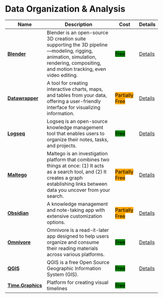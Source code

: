 # Data Organization & Analysis

| Name | Description | Cost | Details |
| --- | --- | --- | --- |
| [**Blender**](https://www.blender.org/) | Blender is an open-source 3D creation suite supporting the 3D pipeline—modeling, rigging, animation, simulation, rendering, compositing, and motion tracking, even video editing. | <mark style="background-color:green;">Free</mark> | [Details](../../tools/blender/README.md) |
| [**Datawrapper**](https://www.datawrapper.de/) | A tool for creating interactive charts, maps, and tables from your data, offering a user-friendly interface for visualizing information. | <mark style="background-color:orange;">Partially Free</mark> | [Details](../../tools/datawrapper/README.md) |
| [**Logseq**](https://logseq.com/) | Logseq is an open-source knowledge management tool that enables users to organize their notes, tasks, and projects. | <mark style="background-color:green;">Free</mark> | [Details](../../tools/logseq/README.md) |
| [**Maltego**](https://www.maltego.com/) | Maltego is an investigation platform that combines two things at once: (1) It acts as a search tool, and (2) It creates a graph establishing links between data you uncover from your search. | <mark style="background-color:orange;">Partially Free</mark> | [Details](../../tools/maltego/README.md) |
| [**Obsidian**](https://obsidian.md/) | A knowledge management and note-taking app with extensive customization options. | <mark style="background-color:orange;">Partially Free</mark> | [Details](../../tools/obsidian/README.md) |
| [**Omnivore**](https://omnivore.app) | Omnivore is a read-it-later app designed to help users organize and consume their reading materials across various platforms. | <mark style="background-color:green;">Free</mark> | [Details](../../tools/omnivore/README.md) |
| [**QGIS**](https://www.qgis.org) | QGIS is a free Open Source Geographic Information System (GIS). | <mark style="background-color:green;">Free</mark> | [Details](../../tools/qgis/README.md) |
| [**Time.Graphics**](https://time.graphics/editor) | Platform for creating visual timelines | <mark style="background-color:green;">Free</mark> |  |